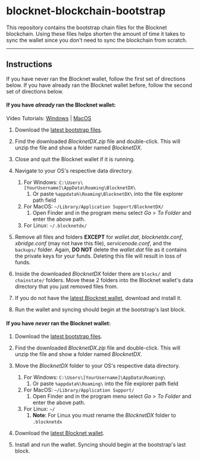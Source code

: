 # blocknet-blockchain-bootstrap

This repository contains the bootstrap chain files for the Blocknet blockchain. Using these files helps shorten the amount of time it takes to sync the wallet since you don't need to sync the blockchain from scratch.

---

## Instructions
If you have never ran the Blocknet wallet, follow the first set of directions below. If you have already ran the Blocknet wallet before, follow the second set of directions below.

#### If you have *already* ran the Blocknet wallet:

Video Tutorials: [Windows](https://www.youtube.com/watch?v=66o0fQ0sHxQ) | [MacOS](https://www.youtube.com/watch?v=kTJ-YBdHrtM)

1. Download the [latest bootstrap files](https://github.com/blocknetdx/blocknet-blockchain-bootstrap/releases/download/v1.0/BlocknetDX.zip).
1. Find the downloaded *BlocknetDX.zip* file and double-click. This will unzip the file and show a folder named *BlocknetDX*.
1. Close and quit the Blocknet wallet if it is running.
1. Navigate to your OS's respective data directory.

	1. For Windows: `C:\Users\[YourUsername]\AppData\Roaming\BlocknetDX\`
		1. Or paste `%appdata%\Roaming\BlocknetDX\` into the file explorer path field
	1. For MacOS: `~/Library/Application Support/BlocknetDX/`
		1. Open Finder and in the program menu select *Go* > *To Folder* and enter the above path.
	1. For Linux: `~/.blocknetdx/`
1. Remove all files and folders **EXCEPT** for *wallet.dat*, *blocknetdx.conf*, *xbridge.conf* (may not have this file), *servicenode.conf*, and the `backups/` folder. Again, **DO NOT** delete the *wallet.dat* file as it contains the private keys for your funds. Deleting this file will result in loss of funds.
1. Inside the downloaded *BlocknetDX* folder there are `blocks/` and `chainstate/` folders. Move these 2 folders into the Blocknet wallet's data directory that you just removed files from.
1. If you do not have the [latest Blocknet wallet](https://github.com/blocknetdx/blocknet/releases/latest), download and install it.
1. Run the wallet and syncing should begin at the bootstrap's last block.

#### If you have *never* ran the Blocknet wallet:

1. Download the [latest bootstrap files](https://github.com/blocknetdx/blocknet-blockchain-bootstrap/releases/download/v1.0/BlocknetDX.zip).
1. Find the downloaded *BlocknetDX.zip* file and double-click. This will unzip the file and show a folder named *BlocknetDX*.
1. Move the *BlocknetDX* folder to your OS's respective data directory.

	1. For Windows: `C:\Users\[YourUsername]\AppData\Roaming\`
		1. Or paste `%appdata%\Roaming\` into the file explorer path field
	1. For MacOS: `~/Library/Application Support/`
		1. Open Finder and in the program menu select *Go* > *To Folder* and enter the above path.
	1. For Linux: `~/`
		1. **Note**: For Linux you must rename the *BlocknetDX* folder to `.blocknetdx`
1. Download the [latest Blocknet wallet](https://github.com/blocknetdx/blocknet/releases/latest).
1. Install and run the wallet. Syncing should begin at the bootstrap's last block.
